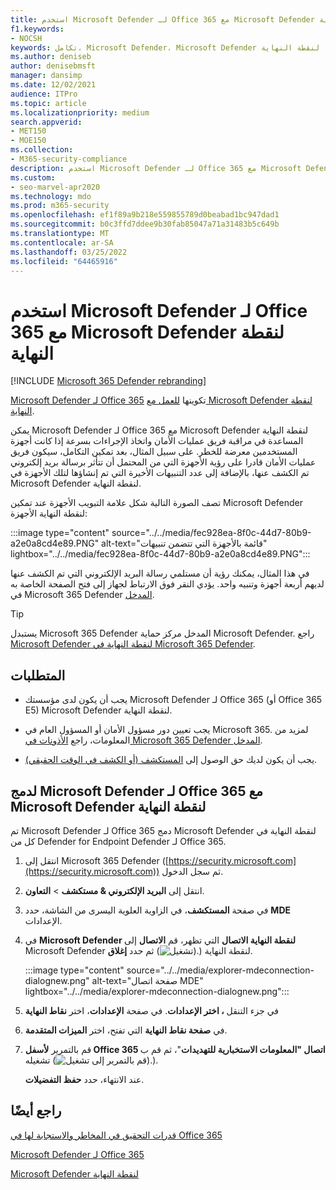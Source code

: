 ```yaml
---
title: استخدم Microsoft Defender لـ Office 365 مع Microsoft Defender لنقطة النهاية
f1.keywords:
- NOCSH
keywords: تكامل، Microsoft Defender، Microsoft Defender لنقطة النهاية
ms.author: deniseb
author: denisebmsft
manager: dansimp
ms.date: 12/02/2021
audience: ITPro
ms.topic: article
ms.localizationpriority: medium
search.appverid:
- MET150
- MOE150
ms.collection:
- M365-security-compliance
description: استخدم Microsoft Defender لـ Office 365 مع Microsoft Defender لنقطة النهاية للحصول على معلومات أكثر تفصيلا حول التهديدات التي تواجه أجهزتك ومحتوى البريد الإلكتروني.
ms.custom:
- seo-marvel-apr2020
ms.technology: mdo
ms.prod: m365-security
ms.openlocfilehash: ef1f89a9b218e559855789d0beabad1bc947dad1
ms.sourcegitcommit: b0c3ffd7ddee9b30fab85047a71a31483b5c649b
ms.translationtype: MT
ms.contentlocale: ar-SA
ms.lasthandoff: 03/25/2022
ms.locfileid: "64465916"
---
```

# <a name="use-microsoft-defender-for-office-365-together-with-microsoft-defender-for-endpoint"></a>استخدم Microsoft Defender لـ Office 365 مع Microsoft Defender لنقطة النهاية

[!INCLUDE [Microsoft 365 Defender rebranding](../includes/microsoft-defender-for-office.md)]


[Microsoft Defender لـ Office 365](defender-for-office-365.md) تكوينها [للعمل مع Microsoft Defender لنقطة النهاية](/windows/security/threat-protection).

يمكن Microsoft Defender لـ Office 365 مع Microsoft Defender لنقطة النهاية المساعدة في مراقبة فريق عمليات الأمان واتخاذ الإجراءات بسرعة إذا كانت أجهزة المستخدمين معرضة للخطر. على سبيل المثال، بعد تمكين التكامل، سيكون فريق عمليات الأمان قادرا على رؤية الأجهزة التي من المحتمل أن تتأثر برسالة بريد إلكتروني تم الكشف عنها، بالإضافة إلى عدد التنبيهات الأخيرة التي تم إنشاؤها لتلك الأجهزة في Microsoft Defender لنقطة النهاية.

تصف الصورة التالية شكل علامة التبويب الأجهزة  عند تمكين Microsoft Defender لنقطة النهاية الأجهزة:

:::image type="content" source="../../media/fec928ea-8f0c-44d7-80b9-a2e0a8cd4e89.PNG" alt-text="قائمة بالأجهزة التي تتضمن تنبيهات" lightbox="../../media/fec928ea-8f0c-44d7-80b9-a2e0a8cd4e89.PNG":::

في هذا المثال، يمكنك رؤية أن مستلمي رسالة البريد الإلكتروني التي تم الكشف عنها لديهم أربعة أجهزة وتنبيه واحد. يؤدي النقر فوق الارتباط لجهاز إلى فتح الصفحة الخاصة به في Microsoft 365 Defender [المدخل](/microsoft-365/security/defender/microsoft-365-defender).

> [!TIP]
> يستبدل Microsoft 365 Defender المدخل مركز حماية Microsoft Defender. راجع [Microsoft Defender لنقطة النهاية في Microsoft 365 Defender](../defender/microsoft-365-security-center-mde.md).

## <a name="requirements"></a>المتطلبات

- يجب أن يكون لدى مؤسستك Microsoft Defender لـ Office 365 (أو Office 365 E5) Microsoft Defender لنقطة النهاية.

- يجب تعيين دور مسؤول الأمان أو المسؤول العام في Microsoft 365. لمزيد من المعلومات، راجع [الأذونات في Microsoft 365 Defender المدخل](permissions-microsoft-365-security-center.md).

- يجب أن يكون لديك حق الوصول إلى [المستكشف (أو الكشف في الوقت الحقيقي)](threat-explorer.md).

## <a name="to-integrate-microsoft-defender-for-office-365-with-microsoft-defender-for-endpoint"></a>لدمج Microsoft Defender لـ Office 365 مع Microsoft Defender لنقطة النهاية

تم Microsoft Defender لـ Office 365 دمج Microsoft Defender لنقطة النهاية في كل من Defender for Endpoint Defender لـ Office 365.

1. انتقل إلى Microsoft 365 Defender ([https://security.microsoft.com](https://security.microsoft.com)) ثم سجل الدخول.

2. انتقل إلى **البريد الإلكتروني & مستكشف** \> **التعاون**. 

3. في صفحة **المستكشف**، في الزاوية العلوية اليسرى من الشاشة، حدد **MDE** الإعدادات.

3. في **Microsoft Defender لنقطة النهاية الاتصال** التي تظهر، قم **الاتصال** إلى Microsoft Defender لنقطة النهاية (![تشغيل).](../../media/scc-toggle-on.png)) ثم حدد **إغلاق**.

   :::image type="content" source="../../media/explorer-mdeconnection-dialognew.png" alt-text="صفحة اتصال MDE" lightbox="../../media/explorer-mdeconnection-dialognew.png":::

4. في جزء التنقل **، اختر الإعدادات**. في صفحة **الإعدادات**، اختر **نقاط النهاية**

5. في **صفحة نقاط النهاية** التي تفتح، اختر **الميزات المتقدمة**.

6. قم بالتمرير **لأسفل Office 365 اتصال "المعلومات الاستخبارية للتهديدات**"، ثم قم ب تشغيله (![قم بالتمرير إلى تشغيل).](../../media/scc-toggle-on.png)).

   عند الانتهاء، حدد **حفظ التفضيلات**.

## <a name="see-also"></a>راجع أيضًا

[قدرات التحقيق في المخاطر والاستجابة لها في Office 365](office-365-ti.md)

[Microsoft Defender لـ Office 365](defender-for-office-365.md)

[Microsoft Defender لنقطة النهاية](/windows/security/threat-protection)
